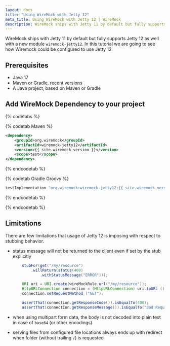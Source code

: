 ```yaml
---
layout: docs
title: "Using WireMock with Jetty 12"
meta_title: Using WireMock with Jetty 12 | WireMock
description: WireMock ships with Jetty 11 by default but fully supports Jetty 12 as well.
---
```


WireMock ships with Jetty 11 by default but fully supports Jetty 12 as well with a new module `wiremock-jetty12`. In this tutorial we are going to see how Wiremock could be configured to use Jetty 12.

## Prerequisites

- Java 17
- Maven or Gradle, recent versions
- A Java project, based on Maven or Gradle

## Add WireMock Dependency to your project

{% codetabs %}

{% codetab Maven %}

```xml
<dependency>
    <groupId>org.wiremock</groupId>
    <artifactId>wiremock-jetty12</artifactId>
    <version>{{ site.wiremock_version }}</version>
    <scope>test</scope>
</dependency>
```

{% endcodetab %}

{% codetab Gradle Groovy %}

```groovy
testImplementation "org.wiremock:wiremock-jetty12:{{ site.wiremock_version }}"
```

{% endcodetab %}

{% endcodetab %}

## Limitations

There are few limitations that usage of Jetty 12 is imposing with respect to stubbing behavior.

- status message will not be returned to the client even if set by the stub explicitly
    ```java
        stubFor(get("/my/resource")
            .willReturn(status(400)
                .withStatusMessage("ERROR")));

        URI uri = URI.create(wireMockRule.url("/my/resource"));
        HttpURLConnection connection = (HttpURLConnection) uri.toURL ().openConnection ();
        connection.setRequestMethod ("GET");

        assertThat(connection.getResponseCode()).isEqualTo(400);
        assertThat(connection.getResponseMessage()).isEqualTo("Bad Request"); /* the status message is not returned */
    ```
- when using multipart form data, the body is not decoded into plain text in case of `base64` (or other encodings) 

- serving files from configured file locations always ends up with redirect when folder (without trailing `/`) is requested
